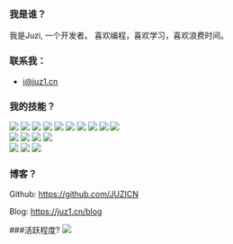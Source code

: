 ### 我是谁？

<p>我是Juzi, 一个开发者。
喜欢编程，喜欢学习，喜欢浪费时间。</p>

### 联系我：

-    i@juz1.cn



### 我的技能？

<div class="skill-wrapper">
  <img src="https://img.shields.io/badge/Html-E34F26?style=for-the-badge&logo=html5&logoColor=white"></img>
  <img src="https://img.shields.io/badge/css-1572B6?style=for-the-badge&logo=css3&logoColor=white"></img>
  <img src="https://img.shields.io/badge/javascript-F7DF1E?style=for-the-badge&logo=javascript&logoColor=white"></img>
  <img src="https://img.shields.io/badge/typescript-3178C6?style=for-the-badge&logo=typescript&logoColor=white"></img>
  <img src="https://img.shields.io/badge/Vue-4FC08D?style=for-the-badge&logo=vuedotjs&logoColor=white"></img>
  <img src="https://img.shields.io/badge/react-61DAFB?style=for-the-badge&logo=react&logoColor=white"></img>
  <img src="https://img.shields.io/badge/weapp-07C160?style=for-the-badge&logo=wechat&logoColor=white"></img>
  <img src="https://img.shields.io/badge/node-339933?style=for-the-badge&logo=nodedotjs&logoColor=white"></img>
  <img src="https://img.shields.io/badge/python-3776AB?style=for-the-badge&logo=python&logoColor=white"></img>
  <img src="https://img.shields.io/badge/go-00ADD8?style=for-the-badge&logo=go&logoColor=white"></img>
</div>
<div class="skill-wrapper">
  <img src="https://img.shields.io/badge/nuxt-00DC82?style=for-the-badge&logo=nuxtdotjs&logoColor=white"></img>
  <img src="https://img.shields.io/badge/nest-E0234E?style=for-the-badge&logo=nestjs&logoColor=white"></img>
  <img src="https://img.shields.io/badge/vite-646CFF?style=for-the-badge&logo=vite&logoColor=white"></img>
  <img src="https://img.shields.io/badge/vitest-6E9F18?style=for-the-badge&logo=vitest&logoColor=white"></img>
</div>
<div class="skill-wrapper">
  <img src="https://img.shields.io/badge/Linux-FCC624?style=for-the-badge&logo=linux&logoColor=black"></img>
  <img src="https://img.shields.io/badge/docker-2496ED?style=for-the-badge&logo=docker&logoColor=white"></img>
  <img src="https://img.shields.io/badge/git-F05032?style=for-the-badge&logo=git&logoColor=white"></img>
</div>

### 博客？

Github: https://github.com/JUZICN

Blog: https://juz1.cn/blog

###活跃程度?
[![](https://raw.githubusercontent.com/Xhofe/Xhofe/main/out/github-snake-dark.svg)](https://github.com/JUZICN)
